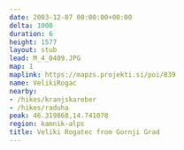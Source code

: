 ```yaml
---
date: 2003-12-07 00:00:00+00:00
delta: 1000
duration: 6
height: 1577
layout: stub
lead: M_4_0409.JPG
map: 1
maplink: https://mapzs.projekti.si/poi/839
name: VelikiRogac
nearby:
- /hikes/kranjskareber
- /hikes/raduha
peak: 46.319868,14.741078
region: kamnik-alps
title: Veliki Rogatec from Gornji Grad
---
```

